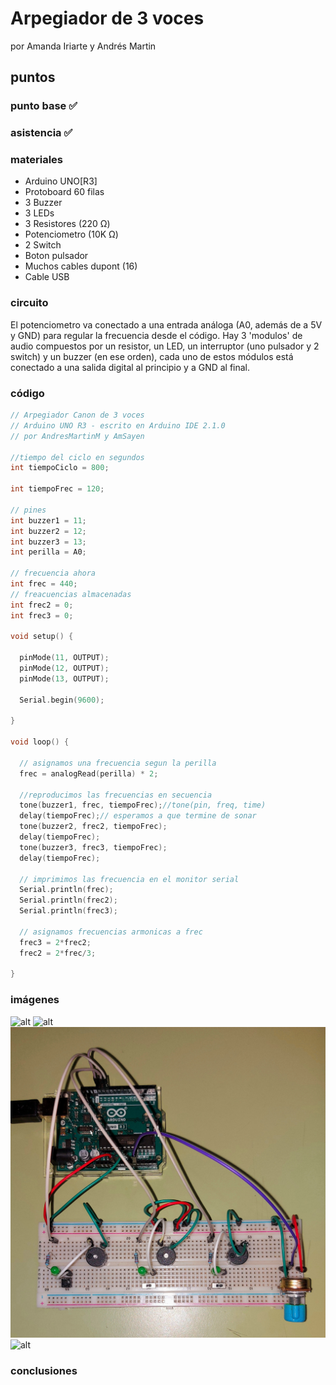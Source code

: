 # Arpegiador de 3 voces
por Amanda Iriarte y Andrés Martin

## puntos

### punto base :white_check_mark:
### asistencia :white_check_mark:

### materiales

- Arduino UNO[R3]
- Protoboard 60 filas
- 3 Buzzer
- 3 LEDs
- 3 Resistores (220 Ω)
- Potenciometro (10K Ω)
- 2 Switch
- Boton pulsador
- Muchos cables dupont (16)
- Cable USB

### circuito

El potenciometro va conectado a una entrada análoga (A0, además de a 5V y GND) para regular la frecuencia desde el código. Hay 3 'modulos' de audio compuestos por un resistor, un LED, un interruptor (uno pulsador y 2 switch) y un buzzer (en ese orden), cada uno de estos módulos está conectado a una salida digital al principio y a GND al final.

### código

```ino
// Arpegiador Canon de 3 voces
// Arduino UNO R3 - escrito en Arduino IDE 2.1.0
// por AndresMartinM y AmSayen

//tiempo del ciclo en segundos
int tiempoCiclo = 800;

int tiempoFrec = 120;

// pines
int buzzer1 = 11;
int buzzer2 = 12;
int buzzer3 = 13;
int perilla = A0;

// frecuencia ahora
int frec = 440;
// freacuencias almacenadas
int frec2 = 0;
int frec3 = 0;

void setup() {

  pinMode(11, OUTPUT);
  pinMode(12, OUTPUT);
  pinMode(13, OUTPUT);

  Serial.begin(9600);

}

void loop() {

  // asignamos una frecuencia segun la perilla
  frec = analogRead(perilla) * 2;

  //reproducimos las frecuencias en secuencia
  tone(buzzer1, frec, tiempoFrec);//tone(pin, freq, time)
  delay(tiempoFrec);// esperamos a que termine de sonar
  tone(buzzer2, frec2, tiempoFrec);
  delay(tiempoFrec);
  tone(buzzer3, frec3, tiempoFrec);
  delay(tiempoFrec);

  // imprimimos las frecuencia en el monitor serial
  Serial.println(frec);
  Serial.println(frec2);
  Serial.println(frec3);

  // asignamos frecuencias armonicas a frec
  frec3 = 2*frec2;
  frec2 = 2*frec/3;

}

```


### imágenes

![alt](img/01.png "foto wonita")
![alt](img/04.jpg "foto WIP")
![alt](img/03.jpg "foto cenital")
![alt](img/02.jpg "foto prototipo anterior")

### conclusiones


